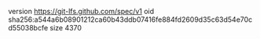 version https://git-lfs.github.com/spec/v1
oid sha256:a544a6b08901212ca60b43ddb07416fe884fd2609d35c63d54e70cd55038bcfe
size 4370
